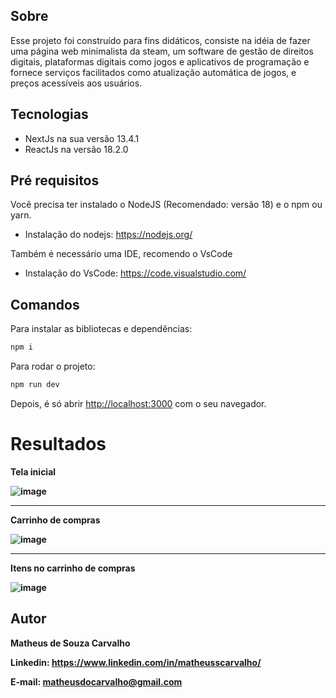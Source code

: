 ## Sobre

Esse projeto foi construído para fins didáticos, consiste na idéia de fazer uma página web minimalista da steam, um software de gestão de direitos digitais, plataformas digitais como jogos e aplicativos de programação e fornece serviços facilitados como atualização automática de jogos, e preços acessíveis aos usuários.

## Tecnologias

- NextJs na sua versão 13.4.1
- ReactJs na versão 18.2.0

## Pré requisitos

Você precisa ter instalado o NodeJS (Recomendado: versão 18) e o npm ou yarn.
- Instalação do nodejs: https://nodejs.org/

Também é necessário uma IDE, recomendo o VsCode
- Instalação do VsCode: https://code.visualstudio.com/

## Comandos

Para instalar as bibliotecas e dependências:

```bash
npm i
```

Para rodar o projeto:

```bash
npm run dev
```

Depois, é só abrir [http://localhost:3000](http://localhost:3000) com o seu navegador.

# Resultados

<b>Tela inicial<b>

![image](https://github.com/matheusscarvalho1/minimalist-steam/assets/73304785/87a19c8c-386e-4ad2-b402-ee405b507db8)

<hr>

<b>Carrinho de compras</b>

![image](https://github.com/matheusscarvalho1/minimalist-steam/assets/73304785/7d082c50-97fb-482d-ba32-0dd46cb39966)

<hr>

<b>Itens no carrinho de compras</b>

![image](https://github.com/matheusscarvalho1/minimalist-steam/assets/73304785/d756e170-bf92-477b-8e10-5ac7cf93d441)


## Autor

<b>Matheus de Souza Carvalho</b>


Linkedin: 
https://www.linkedin.com/in/matheusscarvalho/


E-mail:
matheusdocarvalho@gmail.com

